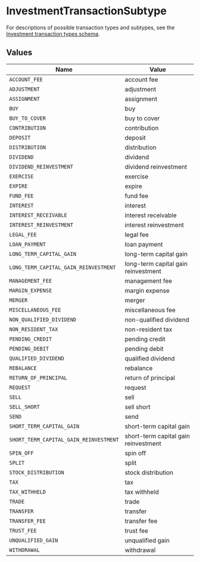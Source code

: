 # InvestmentTransactionSubtype

For descriptions of possible transaction types and subtypes, see the [Investment transaction types schema](https://plaid.com/docs/api/accounts/#investment-transaction-types-schema).


## Values

| Name                                   | Value                                  |
| -------------------------------------- | -------------------------------------- |
| `ACCOUNT_FEE`                          | account fee                            |
| `ADJUSTMENT`                           | adjustment                             |
| `ASSIGNMENT`                           | assignment                             |
| `BUY`                                  | buy                                    |
| `BUY_TO_COVER`                         | buy to cover                           |
| `CONTRIBUTION`                         | contribution                           |
| `DEPOSIT`                              | deposit                                |
| `DISTRIBUTION`                         | distribution                           |
| `DIVIDEND`                             | dividend                               |
| `DIVIDEND_REINVESTMENT`                | dividend reinvestment                  |
| `EXERCISE`                             | exercise                               |
| `EXPIRE`                               | expire                                 |
| `FUND_FEE`                             | fund fee                               |
| `INTEREST`                             | interest                               |
| `INTEREST_RECEIVABLE`                  | interest receivable                    |
| `INTEREST_REINVESTMENT`                | interest reinvestment                  |
| `LEGAL_FEE`                            | legal fee                              |
| `LOAN_PAYMENT`                         | loan payment                           |
| `LONG_TERM_CAPITAL_GAIN`               | long-term capital gain                 |
| `LONG_TERM_CAPITAL_GAIN_REINVESTMENT`  | long-term capital gain reinvestment    |
| `MANAGEMENT_FEE`                       | management fee                         |
| `MARGIN_EXPENSE`                       | margin expense                         |
| `MERGER`                               | merger                                 |
| `MISCELLANEOUS_FEE`                    | miscellaneous fee                      |
| `NON_QUALIFIED_DIVIDEND`               | non-qualified dividend                 |
| `NON_RESIDENT_TAX`                     | non-resident tax                       |
| `PENDING_CREDIT`                       | pending credit                         |
| `PENDING_DEBIT`                        | pending debit                          |
| `QUALIFIED_DIVIDEND`                   | qualified dividend                     |
| `REBALANCE`                            | rebalance                              |
| `RETURN_OF_PRINCIPAL`                  | return of principal                    |
| `REQUEST`                              | request                                |
| `SELL`                                 | sell                                   |
| `SELL_SHORT`                           | sell short                             |
| `SEND`                                 | send                                   |
| `SHORT_TERM_CAPITAL_GAIN`              | short-term capital gain                |
| `SHORT_TERM_CAPITAL_GAIN_REINVESTMENT` | short-term capital gain reinvestment   |
| `SPIN_OFF`                             | spin off                               |
| `SPLIT`                                | split                                  |
| `STOCK_DISTRIBUTION`                   | stock distribution                     |
| `TAX`                                  | tax                                    |
| `TAX_WITHHELD`                         | tax withheld                           |
| `TRADE`                                | trade                                  |
| `TRANSFER`                             | transfer                               |
| `TRANSFER_FEE`                         | transfer fee                           |
| `TRUST_FEE`                            | trust fee                              |
| `UNQUALIFIED_GAIN`                     | unqualified gain                       |
| `WITHDRAWAL`                           | withdrawal                             |
